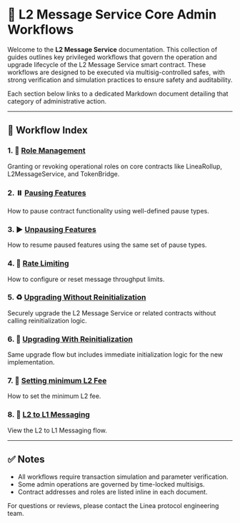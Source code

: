 # 📘 L2 Message Service Core Admin Workflows

Welcome to the **L2 Message Service** documentation. This collection of guides outlines key privileged workflows that govern the operation and upgrade lifecycle of the L2 Message Service smart contract. These workflows are designed to be executed via multisig-controlled safes, with strong verification and simulation practices to ensure safety and auditability.

Each section below links to a dedicated Markdown document detailing that category of administrative action.

---

## 📑 Workflow Index

### 1. 🔐 [Role Management](../administration/roleManagement.md)
Granting or revoking operational roles on core contracts like LineaRollup, L2MessageService, and TokenBridge.

### 2. ⏸️ [Pausing Features](../administration/pausing.md)
How to pause contract functionality using well-defined pause types.

### 3. ▶️ [Unpausing Features](../administration/unpausing.md)
How to resume paused features using the same set of pause types.

### 4. 🧮 [Rate Limiting](../administration/rateLimiting.md)
How to configure or reset message throughput limits.

### 5. ♻️ [Upgrading Without Reinitialization](../administration/upgradeContract.md)
Securely upgrade the L2 Message Service or related contracts without calling reinitialization logic.

### 6. 🔁 [Upgrading With Reinitialization](../administration/upgradeAndCallContract.md)
Same upgrade flow but includes immediate initialization logic for the new implementation.

### 7. 🧾 [Setting minimum L2 Fee](../administration/settingMinimumL2Fee.md)
How to set the minimum L2 fee.

### 8. 🧾 [L2 to L1 Messaging](../messaging/canonicalL2ToL1Messaging.md)
View the L2 to L1 Messaging flow.

---

## ✅ Notes

- All workflows require transaction simulation and parameter verification.
- Some admin operations are governed by time-locked multisigs.
- Contract addresses and roles are listed inline in each document.

For questions or reviews, please contact the Linea protocol engineering team.

